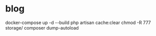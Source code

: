 # blog
docker-compose up -d --build 
php artisan cache:clear
chmod -R 777 storage/
composer dump-autoload
